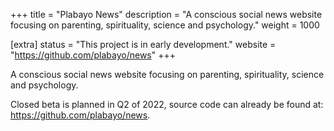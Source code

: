 +++
title = "Plabayo News"
description = "A conscious social news website focusing on parenting, spirituality, science and psychology."
weight = 1000

[extra]
status = "This project is in early development."
website = "https://github.com/plabayo/news"
+++

A conscious social news website focusing on parenting, spirituality, science and psychology.

Closed beta is planned in Q2 of 2022, source code can already be found at: <https://github.com/plabayo/news>.
